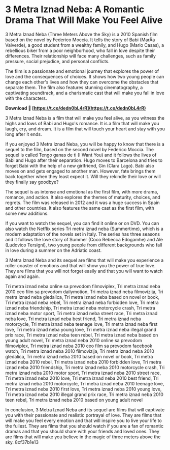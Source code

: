 
 
# 3 Metra Iznad Neba: A Romantic Drama That Will Make You Feel Alive
 
3 Metra Iznad Neba (Three Meters Above the Sky) is a 2010 Spanish film based on the novel by Federico Moccia. It tells the story of Babi (MarÃ­a Valverde), a good student from a wealthy family, and Hugo (Mario Casas), a rebellious biker from a poor neighborhood, who fall in love despite their differences. Their relationship will face many challenges, such as family pressure, social prejudice, and personal conflicts.
 
The film is a passionate and emotional journey that explores the power of love and the consequences of choices. It shows how two young people can change each other's lives and how they can overcome the obstacles that separate them. The film also features stunning cinematography, a captivating soundtrack, and a charismatic cast that will make you fall in love with the characters.
 
**Download 🌟 [https://t.co/dedn0bL4rR](https://t.co/dedn0bL4rR)**


 
3 Metra Iznad Neba is a film that will make you feel alive, as you witness the highs and lows of Babi and Hugo's romance. It is a film that will make you laugh, cry, and dream. It is a film that will touch your heart and stay with you long after it ends.
  
If you enjoyed 3 Metra Iznad Neba, you will be happy to know that there is a sequel to the film, based on the second novel by Federico Moccia. The sequel is called Tengo ganas de ti (I Want You) and it follows the lives of Babi and Hugo after their separation. Hugo moves to Barcelona and tries to forget Babi with the help of a new girlfriend, Gin (Clara Lago). Babi also moves on and gets engaged to another man. However, fate brings them back together when they least expect it. Will they rekindle their love or will they finally say goodbye?
 
The sequel is as intense and emotional as the first film, with more drama, romance, and action. It also explores the themes of maturity, choices, and regrets. The film was released in 2012 and it was a huge success in Spain and other countries. It also features the same cast as the first film, with some new additions.
 
If you want to watch the sequel, you can find it online or on DVD. You can also watch the Netflix series Tri metra iznad neba (Summertime), which is a modern adaptation of the novels set in Italy. The series has three seasons and it follows the love story of Summer (Coco Rebecca Edogamhe) and Ale (Ludovico Tersigni), two young people from different backgrounds who fall in love during a summer on the Adriatic coast.
 
3 Metra Iznad Neba and its sequel are films that will make you experience a roller coaster of emotions and that will show you the power of true love. They are films that you will not forget easily and that you will want to watch again and again.
 
Tri metra iznad neba online sa prevodom filmoviplex,  Tri metra iznad neba 2010 ceo film sa prevodom dailymotion,  Tri metra iznad neba filmovizija,  Tri metra iznad neba gledalica,  Tri metra iznad neba based on novel or book,  Tri metra iznad neba rebel,  Tri metra iznad neba forbidden love,  Tri metra iznad neba friendship,  Tri metra iznad neba motorcycle crash,  Tri metra iznad neba motor sport,  Tri metra iznad neba street race,  Tri metra iznad neba love,  Tri metra iznad neba best friend,  Tri metra iznad neba motorcycle,  Tri metra iznad neba teenage love,  Tri metra iznad neba first love,  Tri metra iznad neba young love,  Tri metra iznad neba illegal grand prix race,  Tri metra iznad neba teen rebel,  Tri metra iznad neba based on young adult novel,  Tri metra iznad neba 2010 online sa prevodom filmoviplex,  Tri metra iznad neba 2010 ceo film sa prevodom facebook watch,  Tri metra iznad neba 2010 filmovizija,  Tri metra iznad neba 2010 gledalica,  Tri metra iznad neba 2010 based on novel or book,  Tri metra iznad neba 2010 rebel,  Tri metra iznad neba 2010 forbidden love,  Tri metra iznad neba 2010 friendship,  Tri metra iznad neba 2010 motorcycle crash,  Tri metra iznad neba 2010 motor sport,  Tri metra iznad neba 2010 street race,  Tri metra iznad neba 2010 love,  Tri metra iznad neba 2010 best friend,  Tri metra iznad neba 2010 motorcycle,  Tri metra iznad neba 2010 teenage love,  Tri metra iznad neba 2010 first love,  Tri metra iznad neba 2010 young love,  Tri metra iznad neba 2010 illegal grand prix race,  Tri metra iznad neba 2010 teen rebel,  Tri metra iznad neba 2010 based on young adult novel
  
In conclusion, 3 Metra Iznad Neba and its sequel are films that will captivate you with their passionate and realistic portrayal of love. They are films that will make you feel every emotion and that will inspire you to live your life to the fullest. They are films that you should watch if you are a fan of romantic dramas and that you should share with your friends and loved ones. They are films that will make you believe in the magic of three meters above the sky.
 8cf37b1e13
 
